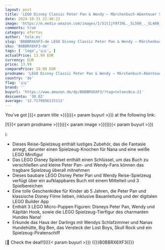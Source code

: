 ```yaml
---
layout: post
title: 'LEGO Disney Classic Peter Pan & Wendy – Märchenbuch-Abenteuer Spielzeug-Set  tragbares Spielset mit Micro-Puppen und Piratenschiff  Reise-Spielzeug für Kinder ab 5 Jahren 43220'
date: 2024-10-31 22:40:22
image: 'https://m.media-amazon.com/images/I/51t1jY9f39L._SL500_._SL400_.jpg'
comments: true
category: ofertas
author: 'tole.es'
slug: 'B0BBRX6XF3-de LEGO Disney Classic Peter Pan & Wendy – Märchenbuch-...'
sku: 'B0BBRX6XF3-de'
tags: [ 'lego','🇩🇪', ]
actualPrice: 13.99 EUR
currency: EUR
price: 13.99
comparePrice: 19.99 EUR
prodname: 'LEGO Disney Classic Peter Pan & Wendy – Märchenbuch-Abenteuer Spielzeug-Set  tragbares Spielset mit Micro-Puppen und Piratenschiff  Reise-Spielzeug für Kinder ab 5 Jahren 43220'
country: 'de'
flag: '🇩🇪'
brand: ''
buyurl: 'https://www.amazon.de/dp/B0BBRX6XF3/?tag=tolees0ca-21'
descuento: '30.02'
average: '12.7179856115112'
---
```


You've got [{{< param title >}}]({{< param buyurl >}}) at the following link:

[![{{< param prodname >}}]({{< param image >}})]({{< param buyurl >}})

ℹ️:

- Dieses Reise-Spielzeug enthält lustiges Zubehör, das die Fantasie anregt, darunter einen Spielzeug-Knochen für Nana und eine weiße LEGO Minifigur
- Das LEGO Disney Spielset enthält einen Schlüssel, um das Buch zu verschließen und kleine Peter Pan- und Wendy-Fans können das tragbare Spielzeug überall mitnehmen
- Dieses baubare LEGO Disney Peter Pan und Wendy Reise-Spielzeug verfügt über ein aufklappbares Buch mit einem Mittelteil und 3 Spielbereichen
- Eine tolle Geschenkidee für Kinder ab 5 Jahren, die Peter Pan und klassische Disney Filme lieben, inklusive Bauanleitung und der digitalen LEGO Builder App
- Enthält 3 LEGO Micro-Puppen Figuren: Disneys Peter Pan, Wendy und Käpitän Hook, sowie die LEGO Spielzeug-Tierfigur des charmanten Hundes Nana!
- Erkunde das Haus der Darlings mit Wendys Schlafzimmer und Nanas Hundehütte, Big Ben, das Versteck der Lost Boys, Skull Rock und ein Spielzeug-Piratenschiff

[🛒 Check the deal!!]({{< param buyurl >}})
{{<world>}}B0BBRX6XF3{{</world>}}
